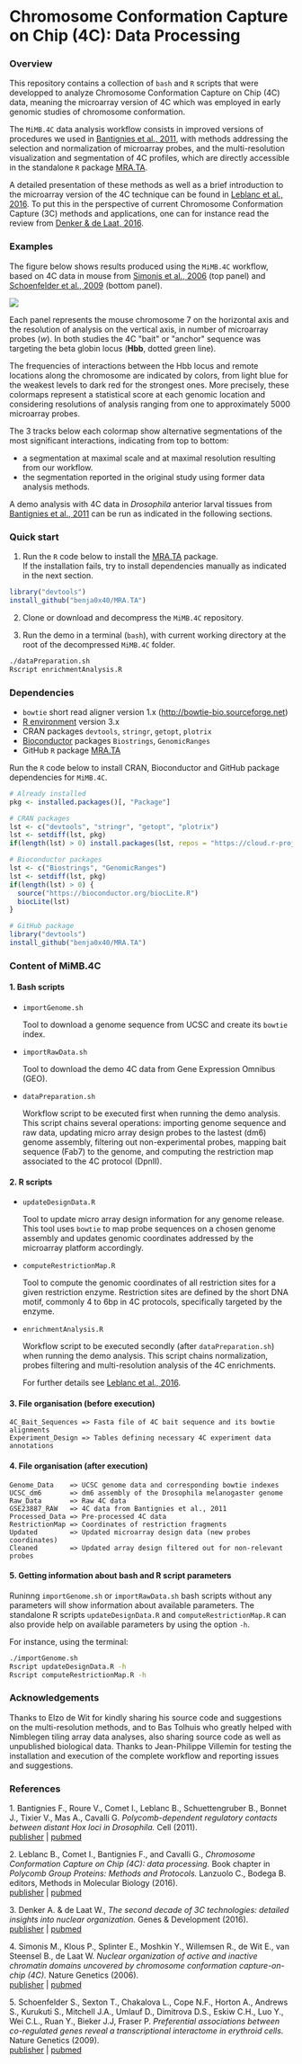 Chromosome Conformation Capture on Chip (4C): Data Processing
================================================================================

### Overview ###

This repository contains a collection of `bash` and `R` scripts that were
developped to analyze Chromosome Conformation Capture on Chip (4C) data,
meaning the microarray version of 4C which was employed in early genomic
studies of chromosome conformation.

The `MiMB.4C` data analysis workflow consists in improved versions of procedures
we used in [Bantignies et al., 2011](#1), with methods addressing the selection
and normalization of microarray probes, and the multi-resolution visualization
and segmentation of 4C profiles, which are directly accessible in the
standalone `R` package [MRA.TA](https://github.com/benja0x40/MRA.TA). 

A detailed presentation of these methods as well as a brief introduction to
the microarray version of the 4C technique can be found in
[Leblanc et al., 2016](#2).
To put this in the perspective of current Chromosome Conformation Capture (3C)
methods and applications, one can for instance read the review from
[Denker & de Laat, 2016](#3).

### Examples ###

The figure below shows results produced using the `MiMB.4C` workflow, based
on 4C data in mouse from [Simonis et al., 2006](#4) (top panel) and
[Schoenfelder et al., 2009](#5) (bottom panel).

![](./images/examples/MiMB.4C_Examples_smallsize.png "")

Each panel represents the mouse chromosome 7 on the horizontal axis and the
resolution of analysis on the vertical axis, in number of microarray probes
(_w_).
In both studies the 4C "bait" or "anchor" sequence was targeting
the beta globin locus (**Hbb**, dotted green line).

The frequencies of interactions between the Hbb locus and remote locations along
the chromosome are indicated by colors, from light blue for the weakest levels
to dark red for the strongest ones.
More precisely, these colormaps represent a statistical score at each genomic
location and considering resolutions of analysis ranging from one to
approximately 5000 microarray probes.

The 3 tracks below each colormap show alternative segmentations of the
most significant interactions, indicating from top to bottom:  
- a segmentation at maximal scale and at maximal resolution resulting from our
workflow.  
- the segmentation reported in the original study using former data
analysis methods.

A demo analysis with 4C data in *Drosophila* anterior larval tissues
from [Bantignies et al., 2011](#3) can be run as indicated in the
following sections.

### Quick start ###

1. Run the `R` code below to install the
[MRA.TA](https://github.com/benja0x40/MRA.TA) package.  
If the installation fails, try to install dependencies manually as indicated
in the next section.

```R
library("devtools")
install_github("benja0x40/MRA.TA")
```

2. Clone or download and decompress the `MiMB.4C` repository.

3. Run the demo in a terminal (`bash`), with current working directory at the
root of the decompressed `MiMB.4C` folder.

```bash
./dataPreparation.sh
Rscript enrichmentAnalysis.R
```

### Dependencies ###

  - `bowtie` short read aligner version 1.x (http://bowtie-bio.sourceforge.net)
  - [R environment](https://www.r-project.org/) version 3.x
  - CRAN packages `devtools`, `stringr`, `getopt`, `plotrix`
  - [Bioconductor](http://www.bioconductor.org/) packages
    `Biostrings`, `GenomicRanges`
  - GitHub `R` package [MRA.TA](https://github.com/benja0x40/MRA.TA)

Run the `R` code below to install CRAN, Bioconductor and GitHub package
dependencies for `MiMB.4C`.

```R
# Already installed
pkg <- installed.packages()[, "Package"]

# CRAN packages
lst <- c("devtools", "stringr", "getopt", "plotrix")
lst <- setdiff(lst, pkg)
if(length(lst) > 0) install.packages(lst, repos = "https://cloud.r-project.org/")

# Bioconductor packages
lst <- c("Biostrings", "GenomicRanges")
lst <- setdiff(lst, pkg)
if(length(lst) > 0) {
  source("https://bioconductor.org/biocLite.R")
  biocLite(lst)
}

# GitHub package
library("devtools")
install_github("benja0x40/MRA.TA")
```

### Content of MiMB.4C ###

#### 1. Bash scripts ####

  * `importGenome.sh`
  
    Tool to download a genome sequence from UCSC and create its `bowtie` index.
  
  * `importRawData.sh`
  
    Tool to download the demo 4C data from Gene Expression Omnibus (GEO).
  
  * `dataPreparation.sh`
  
    Workflow script to be executed first when running the demo analysis.
    This script chains several operations:
    importing genome sequence and raw data, updating micro array design probes
    to the lastest (dm6) genome assembly, filtering out non-experimental probes,
    mapping bait sequence (Fab7) to the genome, and computing the restriction
    map associated to the 4C protocol (DpnII).
  
#### 2. R scripts ####

  * `updateDesignData.R`
  
    Tool to update micro array design information for any genome release.
    This tool uses `bowtie` to map probe sequences on a chosen genome assembly 
    and updates genomic coordinates addressed by the microarray platform
    accordingly.
    
  * `computeRestrictionMap.R`
  
    Tool to compute the genomic coordinates of all restriction sites for a given
    restriction enzyme. Restriction sites are defined by the short DNA motif,
    commonly 4 to 6bp in 4C protocols, specifically targeted by the enzyme.
  
  * `enrichmentAnalysis.R`
  
    Workflow script to be executed secondly (after `dataPreparation.sh`) when
    running the demo analysis.
    This script chains normalization, probes filtering and multi-resolution
    analysis of the 4C enrichments.
    
    For further details see [Leblanc et al., 2016](#2).
  
#### 3. File organisation (before execution) ####

    4C_Bait_Sequences => Fasta file of 4C bait sequence and its bowtie alignments
    Experiment_Design => Tables defining necessary 4C experiment data annotations

#### 4. File organisation (after execution) ####

    Genome_Data    => UCSC genome data and corresponding bowtie indexes
    UCSC_dm6       => dm6 assembly of the Drosophila melanogaster genome
    Raw_Data       => Raw 4C data
    GSE23887_RAW   => 4C data from Bantignies et al., 2011
    Processed_Data => Pre-processed 4C data
    RestrictionMap => Coordinates of restriction fragments
    Updated        => Updated microarray design data (new probes coordinates)
    Cleaned        => Updated array design filtered out for non-relevant probes

#### 5. Getting information about bash and R script parameters ####

Runinng `importGenome.sh` or `importRawData.sh` bash scripts without any
parameters will show information about available parameters.
The standalone R scripts `updateDesignData.R` and `computeRestrictionMap.R` can
also provide help on available parameters by using the option `-h`.

For instance, using the terminal:

```bash
./importGenome.sh
Rscript updateDesignData.R -h
Rscript computeRestrictionMap.R -h
```

### Acknowledgements ###

Thanks to Elzo de Wit for kindly sharing his source code and suggestions on the
multi-resolution methods, and to Bas Tolhuis who greatly helped with Nimblegen
tiling array data analyses, also sharing source code as well as unpublished
biological data. Thanks to Jean-Philippe Villemin for testing the installation
and execution of the complete workflow and reporting issues and suggestions.

### References ###

<a name="1"></a>1. Bantignies F., Roure V., Comet I., Leblanc B., Schuettengruber B., Bonnet J., Tixier V., Mas A., Cavalli G. *Polycomb-dependent regulatory contacts between distant Hox loci in Drosophila.* Cell (2011).  
[publisher](http://dx.doi.org/10.1016/j.cell.2010.12.026) | [pubmed](https://www.ncbi.nlm.nih.gov/pubmed/21241892)

<a name="2"></a>2. Leblanc B., Comet I., Bantignies F., and Cavalli G., *Chromosome Conformation Capture on Chip (4C): data processing.* Book chapter in *Polycomb Group Proteins: Methods and Protocols.* Lanzuolo C., Bodega B. editors, Methods in Molecular Biology (2016).  
[publisher](http://dx.doi.org/10.1007/978-1-4939-6380-5_21) | [pubmed](https://www.ncbi.nlm.nih.gov/pubmed/27659990)

<a name="3"></a>3. Denker A. & de Laat W., *The second decade of 3C technologies: detailed insights into nuclear organization.* Genes & Development (2016).  
[publisher](http://dx.doi.org/10.1101/gad.281964.116) | [pubmed](https://www.ncbi.nlm.nih.gov/pubmed/27340173)

<a name="4"></a>4. Simonis M., Klous P., Splinter E., Moshkin Y., Willemsen R., de Wit E., van Steensel B., de Laat W. *Nuclear organization of active and inactive chromatin domains uncovered by chromosome conformation capture-on-chip (4C).* Nature Genetics (2006).  
[publisher](http://dx.doi.org/10.1038/ng1896) | [pubmed](https://www.ncbi.nlm.nih.gov/pubmed/17033623)

<a name="5"></a>5. Schoenfelder S., Sexton T., Chakalova L., Cope N.F., Horton A., Andrews S., Kurukuti S., Mitchell J.A., Umlauf D., Dimitrova D.S., Eskiw C.H., Luo Y., Wei C.L., Ruan Y., Bieker J.J, Fraser P. *Preferential associations between co-regulated genes reveal a transcriptional interactome in erythroid cells.* Nature Genetics (2009).  
[publisher](http://dx.doi.org/10.1038/ng.496) | [pubmed](https://www.ncbi.nlm.nih.gov/pubmed/20010836)

